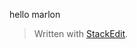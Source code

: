 
hello marlon


> Written with [StackEdit](https://stackedit.io/).
<!--stackedit_data:
eyJoaXN0b3J5IjpbLTQ5NTM5OTM2OV19
-->